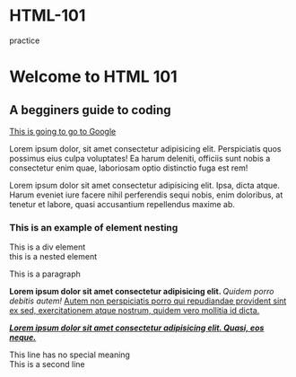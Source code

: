 # HTML-101
practice 
<html>
  <head>
    <title> Hello from Earth </title>
  </head>
<body> 
<h1> Welcome to HTML 101</h1>
<h2> A begginers guide to coding </h2>
<a href="http://google.com"> 
     This is going to go to Google   
</a>
<p>
Lorem ipsum dolor, sit amet consectetur adipisicing elit. Perspiciatis quos possimus eius culpa voluptates! Ea harum deleniti, officiis sunt nobis a consectetur enim quae, laboriosam optio distinctio fuga est rem!
</p>
<p> Lorem ipsum dolor sit amet consectetur adipisicing elit. Ipsa, dicta atque. Harum eveniet iure facere nihil perferendis sequi nobis, enim doloribus, at tenetur et labore, quasi accusantium repellendus maxime ab.
</p>
<h3> This is an example of element nesting </h3>
<div> 
  This is a div element
  <div> 
    this is a nested element 
    <p> This is a paragraph </p>
    <p> 
      <b> Lorem ipsum dolor sit amet consectetur adipisicing elit. </b> <i> Quidem porro debitis autem!</i> <u> Autem non perspiciatis porro qui repudiandae provident sint ex sed, exercitationem atque nostrum, quidem vero mollitia id dicta. </u>
    </p>
    <p> 
      <b> 
        <i>
          <u>
        Lorem ipsum dolor sit amet consectetur adipisicing elit. Quasi, eos neque. 
        </u>
      </i>
      </b>
    </p>
    <div>  This line has no special meaning </div> <div>  This is a second line </div>
    
  
</body>
  </html>
